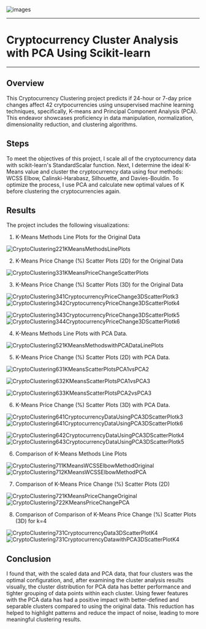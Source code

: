 ![images](https://github.com/njgeorge000158/CryptoClustering/assets/137228821/819e9648-e46c-4e41-9877-0085e0a98801)

----

# Cryptocurrency Cluster Analysis with PCA Using Scikit-learn

----

## Overview

This Cryptocurrency Clustering project predicts if 24-hour or 7-day price changes affect 42 crytpocurrencies using unsupervised machine learning techniques, specifically, K-means and Principal Component Analysis (PCA). This endeavor showcases proficiency in data manipulation, normalization, dimensionality reduction, and clustering algorithms.

## Steps

To meet the objectives of this project, I scale all of the cryptocurrency data with scikit-learn's StandardScalar function. Next, I determine the ideal K-Means value and cluster the cryptocurrency data using four methods: WCSS Elbow, Calinski-Harabasz, Silhouette, and Davies-Bouldin.  To optimize the process, I use PCA and calculate new optimal values of K before clustering the cryptocurrencies again.

## Results

The project includes the following visualizations:

1. K-Means Methods Line Plots for the Original Data
   
![CryptoClustering221KMeansMethodsLinePlots](https://github.com/njgeorge000158/CryptoClustering/assets/137228821/14f06385-5c28-492f-914a-b27d03c6755e)

2. K-Means Price Change (%) Scatter Plots (2D) for the Original Data

![CryptoClustering331KMeansPriceChangeScatterPlots](https://github.com/njgeorge000158/CryptoClustering/assets/137228821/59188b9a-ebae-4918-8433-9d5ec9ae84b3)

3. K-Means Price Change (%) Scatter Plots (3D) for the Original Data

![CryptoClustering341CryptocurrencyPriceChange3DScatterPlotk3](https://github.com/njgeorge000158/CryptoClustering/assets/137228821/7f3f7745-0f88-4339-9cc6-082c00555ee6)![CryptoClustering342CryptocurrencyPriceChange3DScatterPlotk4](https://github.com/njgeorge000158/CryptoClustering/assets/137228821/1e0ced2e-8854-4594-9334-b31ee2bb74cd)

![CryptoClustering343CryptocurrencyPriceChange3DScatterPlotk5](https://github.com/njgeorge000158/CryptoClustering/assets/137228821/f920a1f0-e887-487a-9e61-68cecddfd593)![CryptoClustering344CryptocurrencyPriceChange3DScatterPlotk6](https://github.com/njgeorge000158/CryptoClustering/assets/137228821/621c32b8-ffa0-40c1-8790-22b0f12651d9)

4. K-Means Methods Line Plots with PCA Data.

![CryptoClustering521KMeansMethodswithPCADataLinePlots](https://github.com/njgeorge000158/CryptoClustering/assets/137228821/67662b8a-38a7-4a1d-bbd8-25715808eedc)

5. K-Means Price Change (%) Scatter Plots (2D) with PCA Data.

![CryptoClustering631KMeansScatterPlotsPCA1vsPCA2](https://github.com/njgeorge000158/CryptoClustering/assets/137228821/0ee59701-5bba-49b9-8944-d48f8771a454)

![CryptoClustering632KMeansScatterPlotsPCA1vsPCA3](https://github.com/njgeorge000158/CryptoClustering/assets/137228821/f3304661-2e62-4191-915a-91c1e5dfafd3)

![CryptoClustering633KMeansScatterPlotsPCA2vsPCA3](https://github.com/njgeorge000158/CryptoClustering/assets/137228821/5178b52c-16bb-49f3-95d6-fcc84d2724a0)

6. K-Means Price Change (%) Scatter Plots (3D) with PCA Data.

![CryptoClustering641CryptocurrencyDataUsingPCA3DScatterPlotk3](https://github.com/njgeorge000158/CryptoClustering/assets/137228821/61d44e8c-de31-4d82-87fd-3b9e0416442d)![CryptoClustering641CryptocurrencyDataUsingPCA3DScatterPlotk6](https://github.com/njgeorge000158/CryptoClustering/assets/137228821/659ec468-b13f-4d35-abd1-9a2805e24231)

![CryptoClustering642CryptocurrencyDataUsingPCA3DScatterPlotk4](https://github.com/njgeorge000158/CryptoClustering/assets/137228821/fd89825a-4470-4fd4-8e27-5d5c01f20a00)![CryptoClustering643CryptocurrencyDataUsingPCA3DScatterPlotk5](https://github.com/njgeorge000158/CryptoClustering/assets/137228821/66687040-5e46-4c0e-bec7-08ee3e1e1272)

6.  Comparison of K-Means Methods Line Plots
   
![CryptoClustering711KMeansWCSSElbowMethodOriginal](https://github.com/njgeorge000158/CryptoClustering/assets/137228821/55f107b9-beb5-42d1-b0bd-73e4bb842ae0)![CryptoClustering712KMeansWCSSElbowMethodPCA](https://github.com/njgeorge000158/CryptoClustering/assets/137228821/01f6dad5-afe6-4c73-a67c-1bca0d85d881)

7.  Comparison of K-Means Price Change (%) Scatter Plots (2D)
   
![CryptoClustering721KMeansPriceChangeOriginal](https://github.com/njgeorge000158/CryptoClustering/assets/137228821/b1c64366-045b-4065-b2b2-fb53f64e4cf9)![CryptoClustering722KMeansPriceChangePCA](https://github.com/njgeorge000158/CryptoClustering/assets/137228821/e09a1c9b-cc66-446a-a3a1-db361781eb3b)

8. Comparison of Comparison of K-Means Price Change (%) Scatter Plots (3D) for k=4

![CryptoClustering731CryptocurrencyData3DScatterPlotK4](https://github.com/njgeorge000158/CryptoClustering/assets/137228821/afbd0da6-0f04-44f7-87c1-4317e31e85ce)![CryptoClustering731CryptocurrencyDatawithPCA3DScatterPlotK4](https://github.com/njgeorge000158/CryptoClustering/assets/137228821/87aeafc6-be12-4f1e-a556-632a264162ce)

## Conclusion

I found that, with the scaled data and PCA data, that four clusters was the optimal configuration, and, after examining the cluster analysis results visually, the cluster distribution for PCA data has better performance and tighter grouping of data points within each cluster.  Using fewer features with the PCA data has had a positive impact with better-defined and separable clusters compared to using the original data. This reduction has helped to highlight patterns and reduce the impact of noise, leading to more meaningful clustering results.


